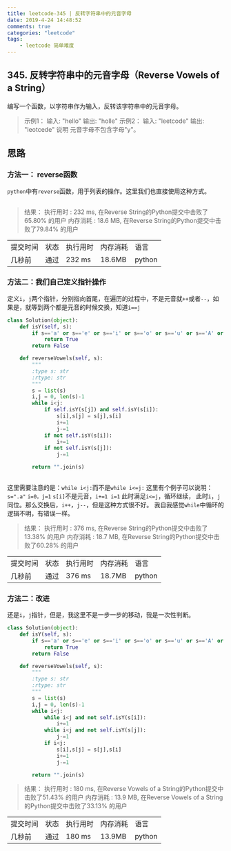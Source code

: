 ```yaml
---
title: leetcode-345 | 反转字符串中的元音字母 
date: 2019-4-24 14:48:52
comments: true
categories: "leetcode"
tags: 
    - leetcode 简单难度
---
```


## 345. 反转字符串中的元音字母（Reverse Vowels of a String）

编写一个函数，以字符串作为输入，反转该字符串中的元音字母。

><span>示例1：</span>
输入: "hello"
输出: "holle"
><span>示例2：</span>
输入: "leetcode"
输出: "leotcede"
><span>说明</span>
元音字母不包含字母"y"。



## 思路
### 方法一： reverse函数
`python`中有`reverse`函数，用于列表的操作。这里我们也直接使用这种方式。

``` python

```


><span>结果：</span>
执行用时 : 232 ms, 在Reverse String的Python提交中击败了65.80% 的用户
内存消耗 : 18.6 MB, 在Reverse String的Python提交中击败了79.84% 的用户
<table><tr><td>提交时间</td><td>状态</td><td>执行用时</td><td>内存消耗</td><td>语言</td></tr><tr><td>几秒前</td><td>通过</td><td>232 ms</td><td>18.6MB</td><td>python</td></tr></table>

### 方法二：我们自己定义指针操作
定义`i`，`j`两个指针，分别指向首尾，在遍历的过程中，不是元音就`++`或者`--`，如果是，就等到两个都是元音的时候交换，知道`i==j`

```python
class Solution(object):
    def isY(self, s):
        if s=='a' or s=='e' or s=='i' or s=='o' or s=='u' or s=='A' or s=='E' or s=='I' or s=='O' or s=='U':
            return True
        return False

    def reverseVowels(self, s):
        """
        :type s: str
        :rtype: str
        """
        s = list(s)
        i,j = 0, len(s)-1
        while i<j:
            if self.isY(s[j]) and self.isY(s[i]):
                s[i],s[j] = s[j],s[i]
                i+=1
                j-=1
            if not self.isY(s[i]):
                i+=1
            if not self.isY(s[j]):
                j-=1

        return "".join(s)
        
```
这里需要注意的是：`while i<j:`而不是`while i<=j:`
这里有个例子可以说明：`s=".a"`
`i=0，j=1`
`s[i]`不是元音，`i+=1 i=1`
此时满足`i<=j`，循环继续，
此时`i`，`j`同位。那么交换后，`i++`，`j--`，但是这种方式很不好。
我自我感觉`while`中循环的逻辑不明，有错误一样。

><span>结果：</span>
执行用时 : 376 ms, 在Reverse String的Python提交中击败了13.38% 的用户
内存消耗 : 18.7 MB, 在Reverse String的Python提交中击败了60.28% 的用户
<table><tr><td>提交时间</td><td>状态</td><td>执行用时</td><td>内存消耗</td><td>语言</td></tr><tr><td>几秒前</td><td>通过</td><td>376 ms</td><td>18.7MB</td><td>python</td></tr></table>

### 方法二：改进
还是`i`，`j`指针，但是，我这里不是一步一步的移动，我是一次性判断。
``` python
class Solution(object):
    def isY(self, s):
        if s=='a' or s=='e' or s=='i' or s=='o' or s=='u' or s=='A' or s=='E' or s=='I' or s=='O' or s=='U':
            return True
        return False

    def reverseVowels(self, s):
        """
        :type s: str
        :rtype: str
        """
        s = list(s)
        i,j = 0, len(s)-1
        while i<j:
            while i<j and not self.isY(s[i]):
                i+=1
            while i<j and not self.isY(s[j]):
                j-=1
            if i<j:
                s[i],s[j] = s[j],s[i]
                i+=1
                j-=1

        return "".join(s)

```

><span>结果：</span>
执行用时 : 180 ms, 在Reverse Vowels of a String的Python提交中击败了51.43% 的用户
内存消耗 : 13.9 MB, 在Reverse Vowels of a String的Python提交中击败了33.13% 的用户

<table><tr><td>提交时间</td><td>状态</td><td>执行用时</td><td>内存消耗</td><td>语言</td></tr><tr><td>几秒前</td><td>通过</td><td>180 ms</td><td>13.9MB</td><td>python</td></tr></table>
